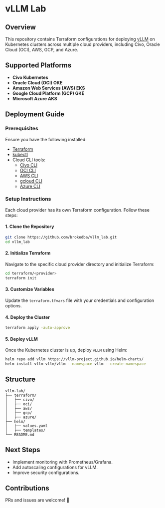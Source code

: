 # vLLM Lab

## Overview

This repository contains Terraform configurations for deploying [vLLM](https://github.com/vllm-project/vllm) on Kubernetes clusters across multiple cloud providers, including Civo, Oracle Cloud (OCI), AWS, GCP, and Azure.

## Supported Platforms

- **Civo Kubernetes**
- **Oracle Cloud (OCI) OKE**
- **Amazon Web Services (AWS) EKS**
- **Google Cloud Platform (GCP) GKE**
- **Microsoft Azure AKS**

## Deployment Guide

### Prerequisites

Ensure you have the following installed:

- [Terraform](https://developer.hashicorp.com/terraform/downloads)
- [kubectl](https://kubernetes.io/docs/tasks/tools/)
- Cloud CLI tools:
  - [Civo CLI](https://www.civo.com/docs)
  - [OCI CLI](https://docs.oracle.com/en-us/iaas/Content/API/SDKDocs/cli.htm)
  - [AWS CLI](https://docs.aws.amazon.com/cli/latest/userguide/install-cliv2.html)
  - [gcloud CLI](https://cloud.google.com/sdk/docs/install)
  - [Azure CLI](https://learn.microsoft.com/en-us/cli/azure/install-azure-cli)

### Setup Instructions

Each cloud provider has its own Terraform configuration. Follow these steps:

#### 1. Clone the Repository

```bash
git clone https://github.com/brokedba/vllm_lab.git
cd vllm_lab
```

#### 2. Initialize Terraform

Navigate to the specific cloud provider directory and initialize Terraform:

```bash
cd terraform/<provider>
terraform init
```

#### 3. Customize Variables

Update the `terraform.tfvars` file with your credentials and configuration options.

#### 4. Deploy the Cluster

```bash
terraform apply -auto-approve
```

#### 5. Deploy vLLM

Once the Kubernetes cluster is up, deploy `vLLM` using Helm:

```bash
helm repo add vllm https://vllm-project.github.io/helm-charts/
helm install vllm vllm/vllm --namespace vllm --create-namespace
```

## Structure

```
vllm-lab/
├── terraform/
│   ├── civo/
│   ├── oci/
│   ├── aws/
│   ├── gcp/
│   ├── azure/
├── helm/
│   ├── values.yaml
│   ├── templates/
└── README.md
```

## Next Steps

- Implement monitoring with Prometheus/Grafana.
- Add autoscaling configurations for vLLM.
- Improve security configurations.

## Contributions

PRs and issues are welcome! 🚀

